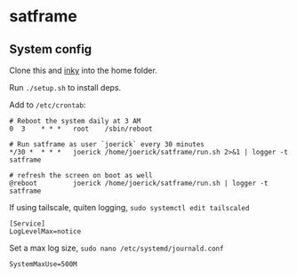 # satframe

## System config

Clone this and [inky](https://github.com/pimoroni/inky) into the home folder.

Run `./setup.sh` to install deps.

Add to `/etc/crontab`:

```
# Reboot the system daily at 3 AM
0  3    * * *   root    /sbin/reboot

# Run satframe as user `joerick` every 30 minutes
*/30 *  * * *   joerick /home/joerick/satframe/run.sh 2>&1 | logger -t satframe

# refresh the screen on boot as well
@reboot         joerick /home/joerick/satframe/run.sh | logger -t satframe
```

If using tailscale, quiten logging, `sudo systemctl edit tailscaled`

```
[Service]
LogLevelMax=notice
```

Set a max log size,  `sudo nano /etc/systemd/journald.conf`

```
SystemMaxUse=500M
```
